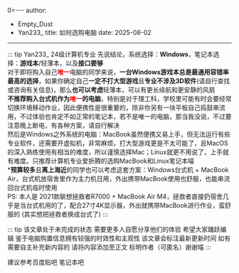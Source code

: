 0=---
author:
  - Empty_Dust
  - Yan233_
title: 如何选购电脑
date: 2025-08-02
---

::: tip Yan233_ 24级计算机专业
先说结论，系统选择：**Windows**，笔记本选择：**游戏本**/轻薄本，以及**接口要够**  
对于即将购入自己<span style="color: red">**唯一**</span>电脑的同学来说，**一台Windows游戏本总是最通用容错率最高的选择**，如果你确定自己**一定不打大型游戏**且**专业不涉及3D软件**(请自行查找或咨询有关信息)，那么**也可以考虑**轻薄本，可以有更长续航和更安静的风扇  
**不推荐购入台式机作为<span style="color: red">唯一</span>的电脑**，特别是对于理工科，学校里可能有时会要经常切换环境移动作业，因此便携性是很重要的，除非你另有一块平板自己捣鼓串流用，不过体验也肯定不如正常的笔记本，若不是唯一的电脑，那当我没说，不过要注意晚上断电，有各种方案，请自行解决  
然后是Windows之外系统的电脑：MacBook虽然便携又易上手，但无法运行有些专业软件，还需要开虚拟机，非常麻烦，打大型游戏更是不太可能了，且MacOS的深入熟练使用有相当的难度，所以谨慎选择Mac；Linux就更不用说了，上手就有难度。只推荐计算机专业爱折腾的选购MacBook和Linux笔记本喵  
\***预算较多**且**离上海近**的同学也可以考虑这套方案：Windows台式机 + MacBook Air，台式机放宿舍里作为主力机日用，外出携带MacBook使用也舒服，也能串流回台式机临时使用  
PS: 本人是 2021款联想拯救者R7000 + MacBook Air M4，拯救者直接扔宿舍几乎是当台式机用的了，配合27寸4K显示器，外出就携带MacBook进行作业，蛮舒服的 (其实想把拯救者换成台式了)
:::

::: tip
该文章处于未完成的状态 需要更多人自愿分享他们的体验 希望大家踊跃编辑
鉴于电脑购置信息拥有较强的时效性和主观性 该文章会标注最新更新时间
如有需要自主补充新内容的 请将内容添加至正文 标明作者（可匿名）谢谢喵
:::

建议参考百度贴吧 笔记本吧
